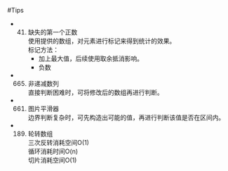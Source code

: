 #Tips

- 41. 缺失的第一个正数  
    使用提供的数组，对元素进行标记来得到统计的效果。    
    标记方法：
        - 加上最大值，后续使用取余抵消影响。
        - 负数

- 665. 非递减数列   
    直接判断困难时，可将修改后的数组再进行判断。

- 661. 图片平滑器   
    边界判断复杂时，可先构造出可能的值，再进行判断该值是否在区间内。

- 189. 轮转数组     
    三次反转消耗空间O(1)    
    循环消耗时间O(n)    
    切片消耗空间O(1)   